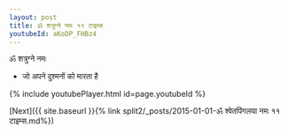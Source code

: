 ```yaml
---
layout: post
title: ॐ शत्रुग्ने नमः ११ टाइम्स
youtubeId: aKoDP_FHBz4
---
```

 
 
 ॐ शत्रुग्ने नमः  
 
 -  जो अपने दुश्मनों को मारता है 
 
  
 
  
 
 
 
 
 
 


{% include youtubePlayer.html id=page.youtubeId %}
 
[Next]({{ site.baseurl }}{% link  split2/_posts/2015-01-01-ॐ श्वेतपिंगलया नमः ११ टाइम्स.md%})
 
